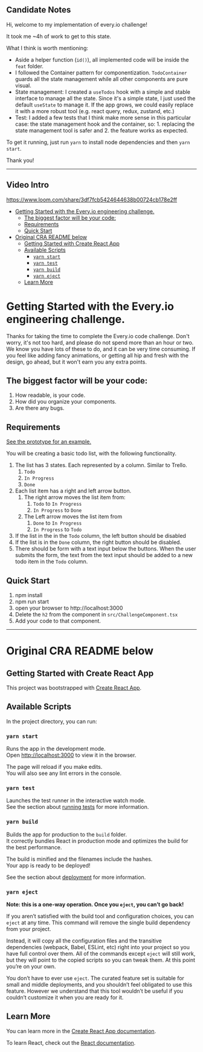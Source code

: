 ## Candidate Notes

Hi, welcome to my implementation of every.io challenge!

It took me ~4h of work to get to this state.

What I think is worth mentioning:

* Aside a helper function (`id()`), all implemented code will be inside the `feat` folder.
* I followed the Container pattern for componentization. `TodoContainer` guards all the state management while 
  all other components are pure visual.
* State management: I created a `useTodos` hook with a simple and stable interface to manage all the state. 
  Since it's a simple state, I just used the default `useState` to manage it. If the app grows, we could easily replace 
  it with a more robust tool (e.g. react query, redux, zustand, etc.)
* Test: I added a few tests that I think make more sense in this particular case: the state management hook and the 
  container, so: 1. replacing the state management tool is safer and 2. the feature works as expected.


To get it running, just run `yarn` to install node dependencies and then `yarn start`.

Thank you!

---

## Video Intro
https://www.loom.com/share/3df7fcb5424644638b00724cb178e2ff

* [Getting Started with the Every.io engineering challenge.](#getting-started-with-the-everyio-engineering-challenge)
  * [The biggest factor will be your code:](#the-biggest-factor-will-be-your-code)
  * [Requirements](#requirements)
  * [Quick Start](#quick-start)
* [Original CRA README below](#original-cra-readme-below)
  * [Getting Started with Create React App](#getting-started-with-create-react-app)
  * [Available Scripts](#available-scripts)
    * [`yarn start`](#yarn-start)
    * [`yarn test`](#yarn-test)
    * [`yarn build`](#yarn-build)
    * [`yarn eject`](#yarn-eject)
  * [Learn More](#learn-more)


# Getting Started with the Every.io engineering challenge.
Thanks for taking the time to complete the Every.io code challenge. Don't worry, it's not too hard, and please do not spend more than an hour or two. We know you have lots of these to do, and it can be very time consuming. If you feel like adding fancy animations, or getting all hip and fresh with the design, go ahead, but it won't earn you any extra points.
## The biggest factor will be your code:
1. How readable, is your code.
2. How did you organize your components.
3. Are there any bugs.

## Requirements

[See the prototype for an example.](https://www.figma.com/proto/kd49ArXbBt0vi1kBSLkmC1/Code-Challenge?node-id=1%3A2&scaling=min-zoom&page-id=0%3A1)

You will be creating a basic todo list, with the following functionality.
1. The list has 3 states. Each represented by a column. Similar to Trello.
   1. `Todo`
   2. `In Progress`
   3. `Done`
2. Each list item has a right and left arrow button.
   1. The right arrow moves the list item from:
      1. `Todo` to `In Progress`
      2. `In Progress` to `Done`
   2. The Left arrow moves the list item from
      1. `Done` to `In Progress`
      2. `In Progress` to `Todo`
3. If the list in the in the `Todo` column, the left button should be disabled
4. If the list is in the `Done` column, the right button should be disabled.
5. There should be form with a text input below the buttons. When the user submits the form, the text from the text input should be added to a new todo item in the `Todo` column.

## Quick Start
1. npm install
2. npm run start
3. open your browser to http://localhost:3000
4. Delete the `h2` from the component in `src/ChallengeComponent.tsx`
5. Add your code to that component.


-----------------------
# Original CRA README below
## Getting Started with Create React App

This project was bootstrapped with [Create React App](https://github.com/facebook/create-react-app).

## Available Scripts

In the project directory, you can run:

### `yarn start`

Runs the app in the development mode.\
Open [http://localhost:3000](http://localhost:3000) to view it in the browser.

The page will reload if you make edits.\
You will also see any lint errors in the console.

### `yarn test`

Launches the test runner in the interactive watch mode.\
See the section about [running tests](https://facebook.github.io/create-react-app/docs/running-tests) for more information.

### `yarn build`

Builds the app for production to the `build` folder.\
It correctly bundles React in production mode and optimizes the build for the best performance.

The build is minified and the filenames include the hashes.\
Your app is ready to be deployed!

See the section about [deployment](https://facebook.github.io/create-react-app/docs/deployment) for more information.

### `yarn eject`

**Note: this is a one-way operation. Once you `eject`, you can’t go back!**

If you aren’t satisfied with the build tool and configuration choices, you can `eject` at any time. This command will remove the single build dependency from your project.

Instead, it will copy all the configuration files and the transitive dependencies (webpack, Babel, ESLint, etc) right into your project so you have full control over them. All of the commands except `eject` will still work, but they will point to the copied scripts so you can tweak them. At this point you’re on your own.

You don’t have to ever use `eject`. The curated feature set is suitable for small and middle deployments, and you shouldn’t feel obligated to use this feature. However we understand that this tool wouldn’t be useful if you couldn’t customize it when you are ready for it.

## Learn More

You can learn more in the [Create React App documentation](https://facebook.github.io/create-react-app/docs/getting-started).

To learn React, check out the [React documentation](https://reactjs.org/).
